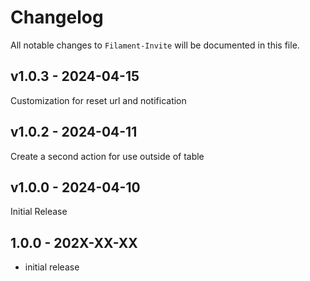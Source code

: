 # Changelog

All notable changes to `Filament-Invite` will be documented in this file.

## v1.0.3 - 2024-04-15

Customization for reset url and notification

## v1.0.2 - 2024-04-11

Create a second action for use outside of table

## v1.0.0 - 2024-04-10

Initial Release

## 1.0.0 - 202X-XX-XX

- initial release
